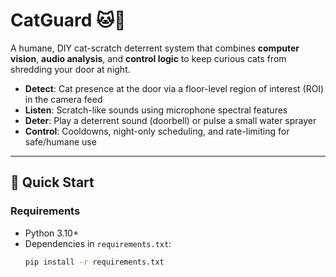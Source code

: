 # CatGuard 🐱🔕

A humane, DIY cat-scratch deterrent system that combines **computer vision**, **audio analysis**, and **control logic** to keep curious cats from shredding your door at night.

- **Detect**: Cat presence at the door via a floor-level region of interest (ROI) in the camera feed  
- **Listen**: Scratch-like sounds using microphone spectral features  
- **Deter**: Play a deterrent sound (doorbell) or pulse a small water sprayer  
- **Control**: Cooldowns, night-only scheduling, and rate-limiting for safe/humane use

---

## 🚀 Quick Start

### Requirements
- Python 3.10+
- Dependencies in `requirements.txt`:
  ```bash
  pip install -r requirements.txt
